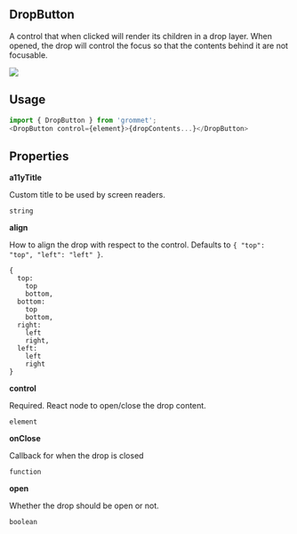 ## DropButton
A control that when clicked will render its children in a drop layer.
When opened, the drop will control the focus so that the contents behind it
are not focusable.
      

[![](https://codesandbox.io/static/img/play-codesandbox.svg)](https://codesandbox.io/s/github/grommet/grommet-sandbox?initialpath=dropbutton&module=%2Fsrc%2FDropButton.js)
## Usage

```javascript
import { DropButton } from 'grommet';
<DropButton control={element}>{dropContents...}</DropButton>
```

## Properties

**a11yTitle**

Custom title to be used by
      screen readers.

```
string
```

**align**

How to align the drop with respect to the control. Defaults to `{
  "top": "top",
  "left": "left"
}`.

```
{
  top: 
    top
    bottom,
  bottom: 
    top
    bottom,
  right: 
    left
    right,
  left: 
    left
    right
}
```

**control**

Required. React node to open/close the
      drop content.

```
element
```

**onClose**

Callback for when the drop is closed

```
function
```

**open**

Whether the drop should be open or not.

```
boolean
```
  
